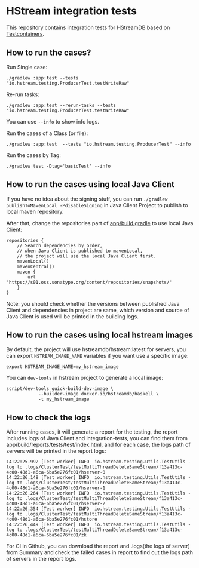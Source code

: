 # HStream integration tests

This repository contains integration tests for HStreamDB based
on [Testcontainers](https://www.testcontainers.org/).

## How to run the cases?

Run Single case:

```
./gradlew :app:test --tests "io.hstream.testing.ProducerTest.testWriteRaw"
```

Re-run tasks:

```
./gradlew :app:test --rerun-tasks --tests "io.hstream.testing.ProducerTest.testWriteRaw"
```

You can use ``--info`` to show info logs.

Run the cases of a Class (or file):

```
./gradlew :app:test  --tests "io.hstream.testing.ProducerTest" --info
```

Run the cases by Tag:

```
./gradlew test -Dtag='basicTest' --info
```

## How to run the cases using local Java Client

If you have no idea about the signing stuff,
you can run ``./gradlew publishToMavenLocal -PdisableSigning`` in Java Client Project to publish to local maven repository.

After that, change the repositories part of [app/build.gradle](app/build.gradle) to use local Java Client:

```
repositories {
    // Search dependencies by order,
    // when Java Client is published to mavenLocal,
    // the project will use the local Java Client first.
    mavenLocal()
    mavenCentral()
    maven {
        url 'https://s01.oss.sonatype.org/content/repositories/snapshots/'
    }
}
```

Note: you should check whether the versions between published Java Client and dependencies in project are same,
which version and source of Java Client is used will be printed in the building logs.

## How to run the cases using local hstream images

By default, the project will use hstreamdb/hstream:latest for servers,
you can export ``HSTREAM_IMAGE_NAME`` variables if you want use a specific image:

```
export HSTREAM_IMAGE_NAME=my_hstream_image
```

You can `dev-tools` in hstream project to generate a local image:
```
script/dev-tools quick-build-dev-image \
            --builder-image docker.io/hstreamdb/haskell \
            -t my_hstream_image
```


## How to check the logs

After running cases, it will generate a report for the testing,
the report includes logs of Java Client and integration-tests,
you can find them from app/build/reports/tests/test/index.html,
and for each case, the logs path of servers will be printed in the report logs:

```
14:22:25.992 [Test worker] INFO  io.hstream.testing.Utils.TestUtils - log to .logs/ClusterTest/testMultiThreadDeleteSameStream/f13a413c-4c00-48d1-a6ca-6ba5e276fc01/hserver-0
14:22:26.148 [Test worker] INFO  io.hstream.testing.Utils.TestUtils - log to .logs/ClusterTest/testMultiThreadDeleteSameStream/f13a413c-4c00-48d1-a6ca-6ba5e276fc01/hserver-1
14:22:26.264 [Test worker] INFO  io.hstream.testing.Utils.TestUtils - log to .logs/ClusterTest/testMultiThreadDeleteSameStream/f13a413c-4c00-48d1-a6ca-6ba5e276fc01/hserver-2
14:22:26.354 [Test worker] INFO  io.hstream.testing.Utils.TestUtils - log to .logs/ClusterTest/testMultiThreadDeleteSameStream/f13a413c-4c00-48d1-a6ca-6ba5e276fc01/hstore
14:22:26.449 [Test worker] INFO  io.hstream.testing.Utils.TestUtils - log to .logs/ClusterTest/testMultiThreadDeleteSameStream/f13a413c-4c00-48d1-a6ca-6ba5e276fc01/zk
```

For CI in Github, you can download the report and .logs(the logs of server) from Summary
and check the failed cases in report to find out the logs path of servers in the report logs.
